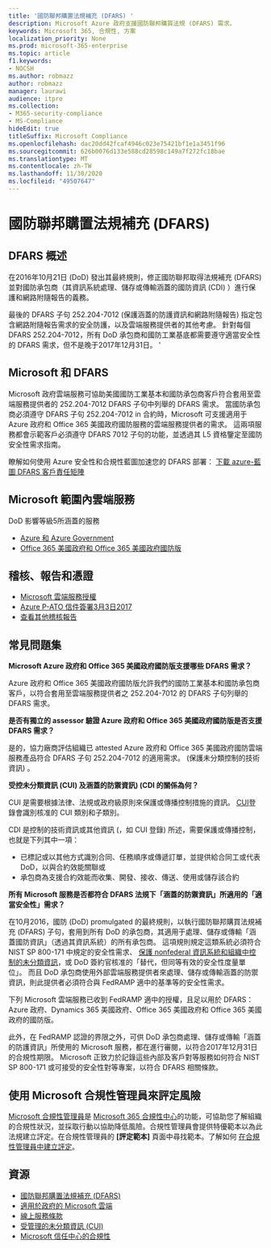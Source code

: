 ```yaml
---
title: '國防聯邦購置法規補充 (DFARS) '
description: Microsoft Azure 政府支援國防聯邦購買法規 (DFARS) 需求。
keywords: Microsoft 365, 合規性, 方案
localization_priority: None
ms.prod: microsoft-365-enterprise
ms.topic: article
f1.keywords:
- NOCSH
ms.author: robmazz
author: robmazz
manager: laurawi
audience: itpro
ms.collection:
- M365-security-compliance
- MS-Compliance
hideEdit: true
titleSuffix: Microsoft Compliance
ms.openlocfilehash: dac20dd42fcaf4946c023e75421bf1e1a3451f96
ms.sourcegitcommit: 626b0076d133e588cd28598c149a7f272fc18bae
ms.translationtype: MT
ms.contentlocale: zh-TW
ms.lasthandoff: 11/30/2020
ms.locfileid: "49507647"
---
```

# <a name="defense-federal-acquisition-regulation-supplement-dfars"></a>國防聯邦購置法規補充 (DFARS) 

## <a name="dfars-overview"></a>DFARS 概述

在2016年10月21日 (DoD) 發出其最終規則，修正國防聯邦取得法規補充 (DFARS) 並對國防承包商（其資訊系統處理、儲存或傳輸涵蓋的國防資訊 (CDI) ）進行保護和網路附隨報告的義務。  
  
最後的 DFARS 子句 252.204-7012 (保護涵蓋的防護資訊和網路附隨報告) 指定包含網路附隨報告需求的安全防護，以及雲端服務提供者的其他考慮。 針對每個 DFARS 252.204-7012，所有 DoD 承包商和國防工業基底都需要遵守適當安全性的 DFARS 需求，但不是晚于2017年12月31日。 '

## <a name="microsoft-and-dfars"></a>Microsoft 和 DFARS

Microsoft 政府雲端服務可協助美國國防工業基本和國防承包商客戶符合套用至雲端服務提供者的 252.204-7012 DFARS 子句中列舉的 DFARS 需求。 當國防承包商必須遵守 DFARS 子句 252.204-7012 in 合約時，Microsoft 可支援適用于 Azure 政府和 Office 365 美國政府國防服務的雲端服務提供者的需求。 這兩項服務都會示範客戶必須遵守 DFARS 7012 子句的功能，並透過其 L5 資格鑒定至國防安全性需求指南。  
  
瞭解如何使用 Azure 安全性和合規性藍圖加速您的 DFARS 部署： [下載 azure-藍圖 DFARS 客戶責任矩陣](https://servicetrust.microsoft.com/ViewPage/Blueprint?command=Download&downloadType=Document&downloadId=7ed1b47c-b180-4323-9aec-21712d54b167&docTab=fc060920-cdb8-11e7-bacf-0bf52b09d912_DoD_Blueprint)

## <a name="microsoft-in-scope-cloud-services"></a>Microsoft 範圍內雲端服務

DoD 影響等級5所涵蓋的服務

- [Azure 和 Azure Government](https://aka.ms/AzureCompliance)
- [Office 365 美國政府和 Office 365 美國政府國防版](https://go.microsoft.com/fwlink/p/?LinkID=2077751)

## <a name="audits-reports-and-certificates"></a>稽核、報告和憑證

- [Microsoft 雲端服務授權](https://marketplace.fedramp.gov/index.html#/products?status=Compliant&sort=productName)
- [Azure P-ATO 信件簽署3月3日2017](https://servicetrust.microsoft.com/ViewPage/MSComplianceGuide?command=Download&downloadType=Document&downloadId=94ff5b42-4077-4612-8cf7-3194ded323dc&docTab=4ce99610-c9c0-11e7-8c2c-f908a777fa4d_GRC_Assessment_Reports)
- [查看其他稽核報告](https://aka.ms/auditreports)

## <a name="frequently-asked-questions"></a>常見問題集

**Microsoft Azure 政府和 Office 365 美國政府國防版支援哪些 DFARS 需求？**

Azure 政府和 Office 365 美國政府國防版允許我們的國防工業基本和國防承包商客戶，以符合套用至雲端服務提供者之 252.204-7012 的 DFARS 子句列舉的 DFARS 需求。

**是否有獨立的 assessor 驗證 Azure 政府和 Office 365 美國政府國防版是否支援 DFARS 需求？**

是的，協力廠商評估組織已 attested Azure 政府和 Office 365 美國政府國防雲端服務產品符合 DFARS 子句 252.204-7012 的適用需求。 (保護未分類控制的技術資訊) 。

**受控未分類資訊 (CUI) 及涵蓋的防禦資訊)  (CDI 的關係為何？**

CUI 是需要根據法律、法規或政府級原則來保護或傳播控制措施的資訊。 [CUI](https://www.archives.gov/cui/registry/category-list.html)登錄會識別核准的 CUI 類別和子類別。

CDI 是控制的技術資訊或其他資訊 (，如 CUI 登錄) 所述，需要保護或傳播控制，也就是下列其中一項：

- 已標記或以其他方式識別合同、任務順序或傳遞訂單，並提供給合同工或代表 DoD，以與合約效能關聯或
- 承包商為支援合約效能而收集、開發、接收、傳送、使用或儲存該合約

**所有 Microsoft 服務是否都符合 DFARS 法規下「涵蓋的防禦資訊」所適用的「適當安全性」需求？**

在10月2016，國防 (DoD) promulgated 的最終規則，以執行國防聯邦購買法規補充 (DFARS) 子句，套用到所有 DoD 的承包商，其適用于處理、儲存或傳輸「涵蓋國防資訊」（透過其資訊系統）的所有承包商。 這項規則規定這類系統必須符合 NIST SP 800-171 中規定的安全性需求、 [保護 nonfederal 資訊系統和組織中控制的未分類資訊](https://nvlpubs.nist.gov/nistpubs/SpecialPublications/NIST.SP.800-171.pdf)，或 DoD 簽約官核准的「替代，但同等有效的安全性度量單位」。 而且 DoD 承包商使用外部雲端服務提供者來處理、儲存或傳輸涵蓋的防禦資訊，則此提供者必須符合與 FedRAMP 適中的基準等的安全性需求。

下列 Microsoft 雲端服務已收到 FedRAMP 適中的授權，且足以用於 DFARS： Azure 政府、Dynamics 365 美國政府、Office 365 美國政府和 Office 365 美國政府的國防版。

此外，在 FedRAMP 認證的界限之外，可供 DoD 承包商處理、儲存或傳輸「涵蓋的防護資訊」所使用的 Microsoft 服務，都在進行審閱，以符合2017年12月31日的合規性期限。 Microsoft 正致力於記錄這些內部及客戶對等服務如何符合 NIST SP 800-171 或可接受的安全性對等專案，以符合 DFARS 相關條款。

## <a name="use-microsoft-compliance-manager-to-assess-your-risk"></a>使用 Microsoft 合規性管理員來評定風險

[Microsoft 合規性管理員](https://docs.microsoft.com/microsoft-365/compliance/compliance-manager)是 [Microsoft 365 合規性中心](https://docs.microsoft.com/microsoft-365/compliance/microsoft-365-compliance-center)的功能，可協助您了解組織的合規性狀況，並採取行動以協助降低風險。合規性管理員會提供特優範本以為此法規建立評定。在合規性管理員的 **[評定範本]** 頁面中尋找範本。了解如何 [在合規性管理員中建立評定](https://docs.microsoft.com/microsoft-365/compliance/compliance-manager-assessments)。

## <a name="resources"></a>資源

- [國防聯邦購置法規補充 (DFARS) ](https://www.acq.osd.mil/dpap/dars/dfarspgi/current/index.html)
- [適用於政府的 Microsoft 雲端](https://enterprise.microsoft.com/industries/government/start-your-microsoft-cloud-for-government-trial-today)
- [線上服務條款](https://www.microsoftvolumelicensing.com/DocumentSearch.aspx?Mode=3&DocumentTypeId=31)
- [受管理的未分類資訊 (CUI) ](https://www.archives.gov/cui/registry/category-list)
- [Microsoft 信任中心的合規性](https://www.microsoft.com/trust-center/compliance/compliance-overview)

